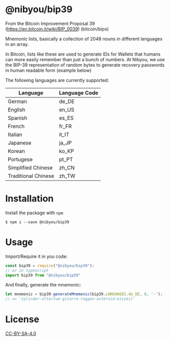 # @nibyou/bip39
From the Bitcoin Improvement Proposal 39 (https://en.bitcoin.it/wiki/BIP_0039) (bitcoin/bips)

Mnemonic lists, basically a collection of 2048 nouns in different languages in an array.

In Bitcoin, lists like these are used to generate IDs for Wallets that humans can more easily remember than just a bunch of numbers.
At Nibyou, we use the BIP-39 representation of random bytes to generate recovery passwords in human readable form (example below)

The following languages are currently supported:

| Language            | Language Code |
|---------------------|---------------|
| German              | de_DE         |
| English             | en_US         |
| Spanish             | es_ES         |
| French              | fr_FR         |
| Italian             | it_IT         |
| Japanese            | ja_JP         |
| Korean              | ko_KP         |
| Portugese           | pt_PT         |
| Simplified Chinese  | zh_CN         |
| Traditional Chinese | zh_TW         |

# Installation
Install the package with `npm`

```
$ npm i --save @nibyou/bip39
```


# Usage

Import/Require it in you code:

```javascript
const bip39 = require("@nibyou/bip39");
// or in typescript
import bip39 from "@nibyou/bip39"
```

And finally, generate the mnemonic:

```javascript
let mnemonic = bip39.generateMnemonic(bip39.LANGUAGES.de_DE, 6, '-');
// => 'zylinder-altertum-gitarre-roggen-asteroid-eiszeit'
```

# License

[CC-BY-SA-4.0](/LICENSE)
